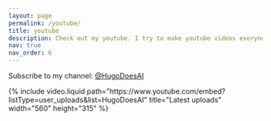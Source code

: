 ```yaml
---
layout: page
permalink: /youtube/
title: youtube
description: Check out my youtube. I try to make youtube videos everynow and then but they take quite some time. I like to make videos on some of my AI research projects. Below is a link to my chanel and my most recent video.
nav: true
nav_order: 6
---
```


<p>Subscribe to my channel: <a href="https://www.youtube.com/@HugoDoesAI" target="_blank">@HugoDoesAI</a></p>

<div class="row row-cols-1 row-cols-md-2">
  <div class="col mb-4">
    {% include video.liquid path="https://www.youtube.com/embed?listType=user_uploads&list=HugoDoesAI" title="Latest uploads" width="560" height="315" %}
  </div>
</div>

<!-- To feature specific videos, duplicate the block below and replace VIDEO_IDs -->
<!--
<div class="row row-cols-1 row-cols-md-2">
  <div class="col mb-4">
    {% include video.liquid path="https://www.youtube.com/embed/VIDEO_ID" title="Title here" width="560" height="315" %}
  </div>
</div>
-->


